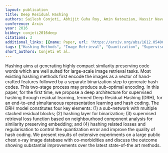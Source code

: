 ```yaml
---
layout: publication
title: Deep Residual Hashing
authors: Sailesh Conjeti, Abhijit Guha Roy, Amin Katouzian, Nassir Navab
conference: Arxiv
year: 2016
bibkey: conjeti2016deep
citations: 3
additional_links: [{name: Paper, url: 'https://arxiv.org/abs/1612.05400'}]
tags: ["Hashing Methods", "Image Retrieval", "Quantization", "Supervised"]
short_authors: Conjeti et al.
---
```

Hashing aims at generating highly compact similarity preserving code words
which are well suited for large-scale image retrieval tasks.
  Most existing hashing methods first encode the images as a vector of
hand-crafted features followed by a separate binarization step to generate hash
codes. This two-stage process may produce sub-optimal encoding. In this paper,
for the first time, we propose a deep architecture for supervised hashing
through residual learning, termed Deep Residual Hashing (DRH), for an
end-to-end simultaneous representation learning and hash coding. The DRH model
constitutes four key elements: (1) a sub-network with multiple stacked residual
blocks; (2) hashing layer for binarization; (3) supervised retrieval loss
function based on neighbourhood component analysis for similarity preserving
embedding; and (4) hashing related losses and regularisation to control the
quantization error and improve the quality of hash coding. We present results
of extensive experiments on a large public chest x-ray image database with
co-morbidities and discuss the outcome showing substantial improvements over
the latest state-of-the art methods.